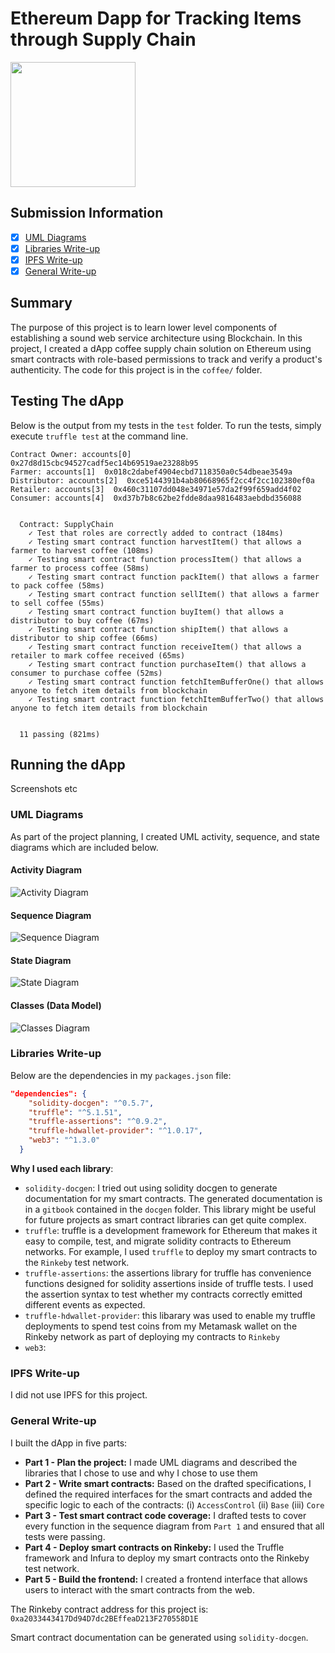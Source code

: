# Ethereum Dapp for Tracking Items through Supply Chain
<img src="../assets/undraw/project3.svg" width="200"/>

## Submission Information
- [x] [UML Diagrams](#UML-Diagrams)
- [x] [Libraries Write-up](#Libraries-Write-up)
- [x] [IPFS Write-up](#IPFS-Write-up)
- [x] [General Write-up](#General-Write-up)

## Summary
The purpose of this project is to learn lower level components of establishing a sound web service architecture using Blockchain.  In this project, I created a dApp coffee supply chain solution on Ethereum using smart contracts with role-based permissions to track and verify a product's authenticity.  The code for this project is in the `coffee/` folder.

## Testing The dApp
Below is the output from my tests in the `test` folder.  To run the tests, simply execute `truffle test` at the command line.
```
Contract Owner: accounts[0]  0x27d8d15cbc94527cadf5ec14b69519ae23288b95
Farmer: accounts[1]  0x018c2dabef4904ecbd7118350a0c54dbeae3549a
Distributor: accounts[2]  0xce5144391b4ab80668965f2cc4f2cc102380ef0a
Retailer: accounts[3]  0x460c31107dd048e34971e57da2f99f659add4f02
Consumer: accounts[4]  0xd37b7b8c62be2fdde8daa9816483aebdbd356088


  Contract: SupplyChain
    ✓ Test that roles are correctly added to contract (184ms)
    ✓ Testing smart contract function harvestItem() that allows a farmer to harvest coffee (108ms)
    ✓ Testing smart contract function processItem() that allows a farmer to process coffee (58ms)
    ✓ Testing smart contract function packItem() that allows a farmer to pack coffee (58ms)
    ✓ Testing smart contract function sellItem() that allows a farmer to sell coffee (55ms)
    ✓ Testing smart contract function buyItem() that allows a distributor to buy coffee (67ms)
    ✓ Testing smart contract function shipItem() that allows a distributor to ship coffee (66ms)
    ✓ Testing smart contract function receiveItem() that allows a retailer to mark coffee received (65ms)
    ✓ Testing smart contract function purchaseItem() that allows a consumer to purchase coffee (52ms)
    ✓ Testing smart contract function fetchItemBufferOne() that allows anyone to fetch item details from blockchain
    ✓ Testing smart contract function fetchItemBufferTwo() that allows anyone to fetch item details from blockchain


  11 passing (821ms)
```

## Running the dApp
Screenshots etc

### UML Diagrams
As part of the project planning, I created UML activity, sequence, and state diagrams which are included below.

#### Activity Diagram
![Activity Diagram](images/uml/activity_diagram.png)

#### Sequence Diagram
![Sequence Diagram](images/uml/sequence_diagram.png)

#### State Diagram
![State Diagram](images/uml/state_diagram.png)

#### Classes (Data Model)
![Classes Diagram](images/uml/class_diagram.png)

### Libraries Write-up
Below are the dependencies in my `packages.json` file:
```json
"dependencies": {
    "solidity-docgen": "^0.5.7",
    "truffle": "^5.1.51",
    "truffle-assertions": "^0.9.2",
    "truffle-hdwallet-provider": "^1.0.17",
    "web3": "^1.3.0"
  }
```
**Why I used each library**:
- `solidity-docgen`: I tried out using solidity docgen to generate documentation for my smart contracts.  The generated documentation is in a `gitbook` contained in the `docgen` folder.  This library might be useful for future projects as smart contract libraries can get quite complex.
- `truffle`: truffle is a development framework for Ethereum that makes it easy to compile, test, and migrate solidity contracts to Ethereum networks.  For example, I used `truffle` to deploy my smart contracts to the `Rinkeby` test network.
- `truffle-assertions`: the assertions library for truffle has convenience functions designed for solidity assertions inside of truffle tests.  I used the assertion syntax to test whether my contracts correctly emitted different events as expected.
- `truffle-hdwallet-provider`: this libarary was used to enable my truffle deployments to spend test coins from my Metamask wallet on the Rinkeby network as part of deploying my contracts to `Rinkeby`
- `web3`:

### IPFS Write-up
I did not use IPFS for this project.

### General Write-up
I built the dApp in five parts:

- **Part 1 - Plan the project:** I made UML diagrams and described the libraries that I chose to use and why I chose to use them
- **Part 2 - Write smart contracts:** Based on the drafted specifications, I defined the required interfaces for the smart contracts and added the specific logic to each of the contracts: (i) `AccessControl` (ii) `Base` (iii) `Core`
- **Part 3 - Test smart contract code coverage:** I drafted tests to cover every function in the sequence diagram from `Part 1` and ensured that all tests were passing.
- **Part 4 - Deploy smart contracts on Rinkeby:** I used the Truffle framework and Infura to deploy my smart contracts onto the Rinkeby test network.
- **Part 5 - Build the frontend:** I created a frontend interface that allows users to interact with the smart contracts from the web.

The Rinkeby contract address for this project is: `0xa2033443417Dd94D7dc2BEffeaD213F270558D1E`

Smart contract documentation can be generated using `solidity-docgen`.